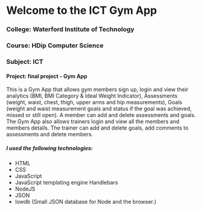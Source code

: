 Welcome to the ICT Gym App
=========================

### College: Waterford Institute of Technology
### Course: HDip Computer Science
### Subject: ICT
#### Project: final project - Gym App

This is a Gym App that allows gym members sign up, login and view their analytics (BMI, BMI Category & Ideal Weight Indicator), Assessments (weight, waist, chest, thigh, upper arms and hip measurements), Goals (weight and waist measurement goals and status if the goal was achieved, missed or still open). A member can add and delete assessments and goals.
The Gym App also allows trainers login and view all the members and members details. The trainer can add and delete goals, add comments to assessments and delete members.

##### I used the following technologies:
* HTML
* CSS
* JavaScript
* JavaScript templating engine Handlebars
* NodeJS
* JSON
* lowdb (Small JSON database for Node and the browser.)
